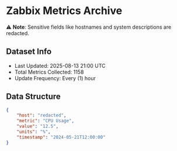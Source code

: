 # Zabbix Metrics Archive

⚠️ **Note**: Sensitive fields like hostnames and system descriptions are redacted.

## Dataset Info
- Last Updated: 2025-08-13 21:00 UTC
- Total Metrics Collected: 1158
- Update Frequency: Every (1) hour

## Data Structure
```json
{
    "host": "redacted",
    "metric": "CPU Usage",
    "value": "12.5",
    "units": "%",
    "timestamp": "2024-05-21T12:00:00"
}
```
